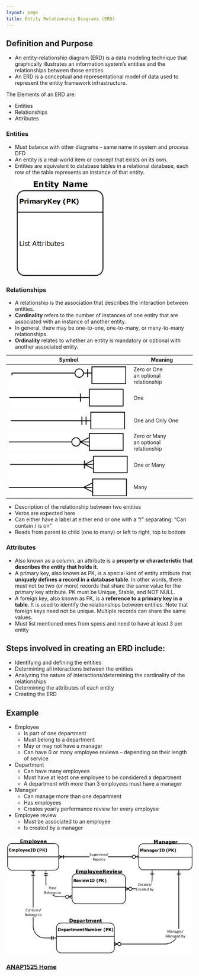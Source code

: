 ```yaml
---
layout: page
title: Entity Relationship Diagrams (ERD)
---
```


## Definition and Purpose
* An entity-relationship diagram (ERD) is a data modeling technique that graphically illustrates an information system’s entities and the relationships between those entities. 
* An ERD is a conceptual and representational model of data used to represent the entity framework infrastructure. 

The Elements of an ERD are:
* Entities
* Relationships
* Attributes

### Entities
* Must balance with other diagrams – same name in system and process DFD
* An entity is a real-world item or concept that exists on its own. 
* Entities are equivalent to database tables in a relational database, each row of the table represents an instance of that entity.<br>
![entity](files/entity.png)

### Relationships
* A relationship is the association that describes the interaction between entities. 
* **Cardinality** refers to the number of instances of one entity that are associated with an instance of another entity. 
* In general, there may be one-to-one, one-to-many, or many-to-many relationships. 
* **Ordinality** relates to whether an entity is mandatory or optional with another associated entity.

**Symbol** | **Meaning**
-----------|-------------
![zero-to-one](files/zero-to-one.png) | Zero or One<br>an optional relationship
![one](files/one.png) | One
![one-only-one](files/one-only-one.png) | One and Only One
![zero-or-many](files/zero-or-many.png) | Zero or Many<br>an optional relationship
![one-or-many](files/one-or-many.png) | One or Many
![many](files/many.png) | Many

* Description of the relationship between two entities
* Verbs are expected here
* Can either have a label at either end or one with a “/” separating: “Can contain / is on”
* Reads from parent to child (one to many) or left to right, top to bottom

### Attributes
* Also known as a column, an attribute is a **property or characteristic that describes the entity that holds it**. 
* A primary key, also known as PK, is a special kind of entity attribute that **uniquely defines a record in a database table**. In other words, there must not be two (or more) records that share the same value for the primary key attribute.
PK must be Unique, Stable, and NOT NULL.
* A foreign key, also known as FK, is a **reference to a primary key in a table**. It is used to identify the relationships between entities. Note that foreign keys need not be unique. Multiple records can share the same values.
* Must list mentioned ones from specs and need to have at least 3 per entity

## Steps involved in creating an ERD include:
* Identifying and defining the entities
* Determining all interactions between the entities
* Analyzing the nature of interactions/determining the cardinality of the relationships
* Determining the attributes of each entity
* Creating the ERD

## Example
* Employee
  * Is part of one department
  * Must belong to a department
  * May or may not have a manager
  * Can have 0 or many employee reviews – depending on their length of service
* Department
  * Can have many employees
  * Must have at least one employee to be considered a department
  * A department with more than 3 employees must have a manager
* Manager
  * Can manage more than one department
  * Has employees
  * Creates yearly performance review for every employee
* Employee review
  * Must be associated to an employee
  * Is created by a manager

![erd-sample](files/erd-sample.png)

### [ANAP1525 Home](../)
